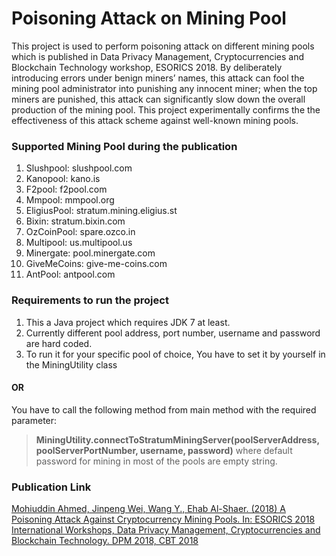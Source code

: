 # Poisoning Attack on Mining Pool
This project is used to perform poisoning attack on different mining pools which is published in Data Privacy Management, Cryptocurrencies and Blockchain Technology workshop, ESORICS 2018. By deliberately introducing errors under benign miners’ names, this attack can fool the mining pool administrator into punishing any innocent miner; when the top miners are punished, this attack can significantly slow down the overall production of the mining pool. This project experimentally confirms the the effectiveness of this attack scheme against well-known mining pools.

### Supported Mining Pool during the publication
1. Slushpool: slushpool.com
2. Kanopool: kano.is
3. F2pool: f2pool.com
4. Mmpool: mmpool.org
5. EligiusPool: stratum.mining.eligius.st
6. Bixin: stratum.bixin.com
7. OzCoinPool: spare.ozco.in
8. Multipool: us.multipool.us
9. Minergate: pool.minergate.com
10. GiveMeCoins: give-me-coins.com
11. AntPool: antpool.com

### Requirements to run the project
1. This a Java project which requires JDK 7 at least.
2. Currently different pool address, port number, username and password are hard coded.
3. To run it for your specific pool of choice, You have to set it by yourself in the MiningUtility class
#### OR
You have to call the following method from main method with the required parameter:
> **MiningUtility.connectToStratumMiningServer(poolServerAddress, poolServerPortNumber, username, password)**
where default password for mining in most of the pools are empty string.

### Publication Link
[Mohiuddin Ahmed, Jinpeng Wei, Wang Y., Ehab Al-Shaer. (2018) A Poisoning Attack Against Cryptocurrency Mining Pools. In: ESORICS 2018 International Workshops, Data Privacy Management, Cryptocurrencies and Blockchain Technology. DPM 2018, CBT 2018](https://doi.org/10.1007/978-3-030-00305-0_11)
